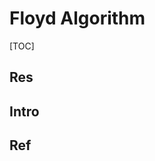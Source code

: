 # Floyd Algorithm

[TOC]



## Res


## Intro


## Ref
[👍 七）通俗易懂理解——dijkstra算法求最短路径 | 知乎]: https://www.zhihu.com/tardis/zm/art/40338107?source_id=1003




